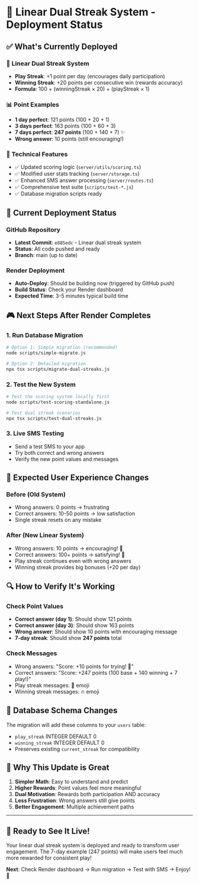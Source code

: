 # 🚀 Linear Dual Streak System - Deployment Status

## ✅ What's Currently Deployed

### 🎯 **Linear Dual Streak System**
- **Play Streak**: +1 point per day (encourages daily participation)
- **Winning Streak**: +20 points per consecutive win (rewards accuracy)
- **Formula**: 100 + (winningStreak × 20) + (playStreak × 1)

### 📊 **Point Examples** 
- **1 day perfect**: 121 points (100 + 20 + 1)
- **3 days perfect**: 163 points (100 + 60 + 3)
- **7 days perfect**: **247 points** (100 + 140 + 7) ✨
- **Wrong answer**: 10 points (still encouraging!)

### 🔧 **Technical Features**
- ✅ Updated scoring logic (`server/utils/scoring.ts`)
- ✅ Modified user stats tracking (`server/storage.ts`) 
- ✅ Enhanced SMS answer processing (`server/routes.ts`)
- ✅ Comprehensive test suite (`scripts/test-*.js`)
- ✅ Database migration scripts ready

## 🔄 Current Deployment Status

### GitHub Repository
- **Latest Commit**: `e885edc` - Linear dual streak system
- **Status**: All code pushed and ready
- **Branch**: main (up to date)

### Render Deployment
- **Auto-Deploy**: Should be building now (triggered by GitHub push)
- **Build Status**: Check your Render dashboard
- **Expected Time**: 3-5 minutes typical build time

## 🎮 **Next Steps After Render Completes**

### 1. Run Database Migration
```bash
# Option 1: Simple migration (recommended)
node scripts/simple-migrate.js

# Option 2: Detailed migration
npx tsx scripts/migrate-dual-streaks.js
```

### 2. Test the New System
```bash
# Test the scoring system locally first
node scripts/test-scoring-standalone.js

# Test dual streak scenarios  
npx tsx scripts/test-dual-streaks.js
```

### 3. Live SMS Testing
- Send a test SMS to your app
- Try both correct and wrong answers
- Verify the new point values and messages

## 🎯 **Expected User Experience Changes**

### Before (Old System)
- Wrong answers: 0 points → frustrating
- Correct answers: 10-50 points → low satisfaction
- Single streak resets on any mistake

### After (New Linear System)  
- Wrong answers: 10 points → encouraging! 💪
- Correct answers: 100+ points → satisfying! 🎉
- Play streak continues even with wrong answers
- Winning streak provides big bonuses (+20 per day)

## 🔍 **How to Verify It's Working**

### Check Point Values
- **Correct answer (day 1)**: Should show 121 points
- **Correct answer (day 3)**: Should show 163 points  
- **Wrong answer**: Should show 10 points with encouraging message
- **7-day streak**: Should show **247 points** total

### Check Messages
- Wrong answers: "Score: +10 points for trying! 💪"
- Correct answers: "Score: +247 points (100 base + 140 winning + 7 play!)"
- Play streak messages: 🎯 emoji
- Winning streak messages: 🔥 emoji

## 📱 **Database Schema Changes**

The migration will add these columns to your `users` table:
- `play_streak` INTEGER DEFAULT 0
- `winning_streak` INTEGER DEFAULT 0
- Preserves existing `current_streak` for compatibility

## 🎉 **Why This Update is Great**

1. **Simpler Math**: Easy to understand and predict
2. **Higher Rewards**: Point values feel more meaningful
3. **Dual Motivation**: Rewards both participation AND accuracy
4. **Less Frustration**: Wrong answers still give points
5. **Better Engagement**: Multiple achievement paths

---

## 🚀 Ready to See It Live!

Your linear dual streak system is deployed and ready to transform user engagement. The 7-day example (247 points) will make users feel much more rewarded for consistent play!

**Next**: Check Render dashboard → Run migration → Test with SMS → Enjoy! 🎯